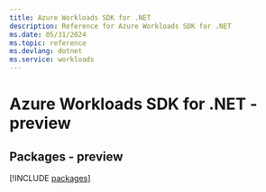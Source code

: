 ```yaml
---
title: Azure Workloads SDK for .NET
description: Reference for Azure Workloads SDK for .NET
ms.date: 05/31/2024
ms.topic: reference
ms.devlang: dotnet
ms.service: workloads
---
```

# Azure Workloads SDK for .NET - preview
## Packages - preview
[!INCLUDE [packages](workloads-index.md)]